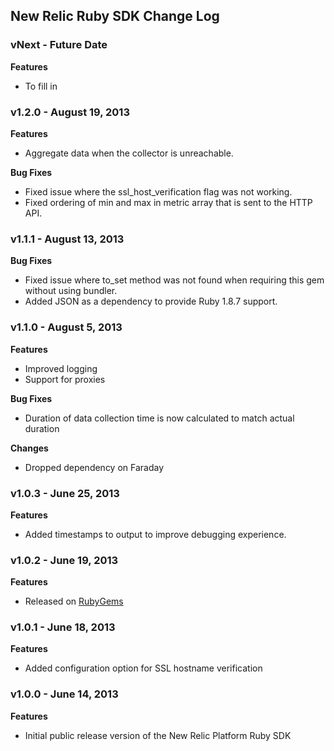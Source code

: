 ## New Relic Ruby SDK Change Log ##

### vNext - Future Date ###

**Features**

* To fill in

### v1.2.0 - August 19, 2013 ###

**Features**

* Aggregate data when the collector is unreachable.

**Bug Fixes**

* Fixed issue where the ssl_host_verification flag was not working.
* Fixed ordering of min and max in metric array that is sent to the HTTP API.


### v1.1.1 - August 13, 2013 ###

**Bug Fixes**

* Fixed issue where to_set method was not found when requiring this gem without using bundler.
* Added JSON as a dependency to provide Ruby 1.8.7 support.

### v1.1.0 - August 5, 2013 ###

**Features**

* Improved logging
* Support for proxies

**Bug Fixes**

* Duration of data collection time is now calculated to match actual duration

**Changes**

* Dropped dependency on Faraday

### v1.0.3 - June 25, 2013 ###

**Features**

* Added timestamps to output to improve debugging experience.

### v1.0.2 - June 19, 2013 ###

**Features**

* Released on [RubyGems](http://rubygems.org/gems/newrelic_plugin)

### v1.0.1 - June 18, 2013 ###

**Features**

* Added configuration option for SSL hostname verification

### v1.0.0 - June 14, 2013 ###

**Features**

* Initial public release version of the New Relic Platform Ruby SDK

